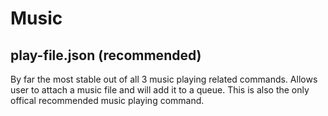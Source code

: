 # Music
## play-file.json (recommended)
By far the most stable out of all 3 music playing related commands. Allows user to attach a music file and will add it to a queue.
This is also the only offical recommended music playing command.